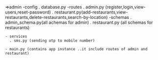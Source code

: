 =>admin
   -config
      . database.py
   -routes
      . admin.py (register,login,view-users,reset-password)
      . restaurant.py(add-restaurants,view-restaurants,delete-restaurants,search-by-location)
   -schemas
      . admin_schema.py(all achemas for admin)
      . restaurant.py (all schemas for restaurants)

    - services
      . sms.py (sending otp to mobile number)

    - main.py (contains app instance ..it include routes of admin and restaurant)
